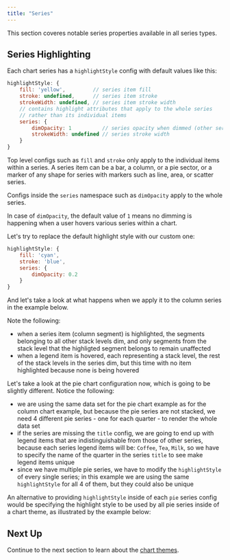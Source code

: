 ```yaml
---
title: "Series"
---
```


This section coveres notable series properties available in all series types.

## Series Highlighting

Each chart series has a `highlightStyle` config with default values like this:

```js
highlightStyle: {
    fill: 'yellow',         // series item fill
    stroke: undefined,      // series item stroke
    strokeWidth: undefined, // series item stroke width
    // contains highlight attributes that apply to the whole series
    // rather than its individual items
    series: {
        dimOpacity: 1          // series opacity when dimmed (other series is hovered)
        strokeWidth: undefined // series stroke width
    }
}
```

Top level configs such as `fill` and `stroke` only apply to the individual items within a series.
A series item can be a bar, a column, or a pie sector, or a marker of any shape
for series with markers such as line, area, or scatter series.

Configs inside the `series` namespace such as `dimOpacity` apply to the whole series.

In case of `dimOpacity`, the default value of `1` means no dimming is happening when a user hovers various series within a chart.

Let's try to replace the default highlight style with our custom one:

```js
highlightStyle: {
    fill: 'cyan',
    stroke: 'blue',
    series: {
        dimOpacity: 0.2
    }
}
```

And let's take a look at what happens when we apply it to the column series in the example below.

Note the following:
- when a series item (column segment) is highlighted, the segments belonging to all
  other stack levels dim, and only segments from the stack level that the highligted
  segment belongs to remain unaffected
- when a legend item is hovered, each representing a stack level, the rest of the
  stack levels in the series dim, but this time with no item highlighted because none
  is being hovered

<chart-example title='Column Series with Custom Highlight Style' name='basic-column' type='generated'></chart-example>

Let's take a look at the pie chart configuration now, which is going to be slightly
different. Notice the following:
- we are using the same data set for the pie chart example as for the column chart example, but because the pie series are not stacked, we need 4 different pie series - one for each quarter - to render the whole data set
- if the series are missing the `title` config, we are going to end up with legend items that are indistinguishable from those of other series, because each series legend items will be: `Coffee`, `Tea`, `Milk`, so we have to specify the name of the quarter in the series `title` to see make legend items unique
- since we have multiple pie series, we have to modify the `highlightStyle` of every single series; in this example we are using the same `highlightStyle` for all 4 of them, but they could also be unique

<chart-example title='Pie Series with Custom Highlight Style' name='basic-pie' type='generated'></chart-example>

An alternative to providing `highlightStyle` inside of each `pie` series config would be specifying the highlight style to be used by all pie series inside of a chart theme, as illustrated by the example below:

<chart-example title='Pie Series with Custom Highlight Style Theme' name='basic-pie-theme' type='generated'></chart-example>

## Next Up

Continue to the next section to learn about the [chart themes](/charts-themes/).
